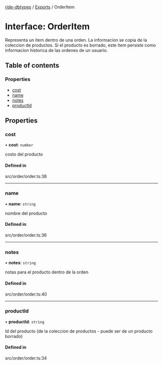 [ride-dbtypes](../README.md) / [Exports](../modules.md) / OrderItem

# Interface: OrderItem

Representa un item dentro de una orden.  La informacion se copia de la
coleccion de productos.  Si el producto es borrado, este item persiste
como informacion historica de las ordenes de un usuario.

## Table of contents

### Properties

- [cost](OrderItem.md#cost)
- [name](OrderItem.md#name)
- [notes](OrderItem.md#notes)
- [productId](OrderItem.md#productid)

## Properties

### cost

• **cost**: `number`

costo del producto

#### Defined in

src/order/order.ts:38

___

### name

• **name**: `string`

nombre del producto

#### Defined in

src/order/order.ts:36

___

### notes

• **notes**: `string`

notas para el producto dentro de la orden

#### Defined in

src/order/order.ts:40

___

### productId

• **productId**: `string`

Id del producto (de la coleccion de productos - puede ser de un producto borrado)

#### Defined in

src/order/order.ts:34
